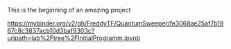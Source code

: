 This is the beginning of an amazing project


https://mybinder.org/v2/gh/FreddyTF/QuantumSweeper/fe3068ae25af7b1967c8c3837acb10d3baf9303c?urlpath=lab%2Ftree%2FInitialProgramm.ipynb
